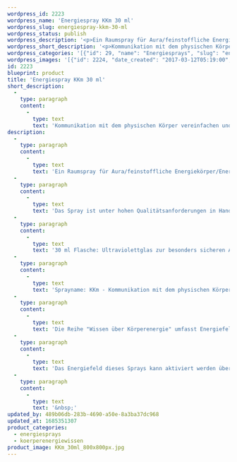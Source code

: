```yaml
---
wordpress_id: 2223
wordpress_name: 'Energiespray KKm 30 ml'
wordpress_slug: energiespray-kkm-30-ml
wordpress_status: publish
wordpress_description: '<p>Ein Raumspray für Aura/feinstoffliche Energiekörper/Energiefelder. Impulse für Selbststeuerung mit einem aktivierbaren Schwingungsfeld zu: Kommunikation mit dem physischen Körper - Selbstwahrnehmung. Nachrichten an den physischen Körper senden und von ihm empfangen. Verständnis entwickeln. Diese Spray ist Teil der Reihe "Kommunikation - Wissen über Körperenergie" (beachten Sie bitte unsere Anmerkungen weiter unten zur Reihe "Wissen über Körperenergien").</p><p>Das Spray ist unter hohen Qualitätsanforderungen in Handarbeit in Deutschland hergestellt aus mehrfach gereinigtem und energetisiertem Wasser (76%, konserviert mit 96%igem Weingeist (24%).</p><p>30 ml Flasche: Ultraviolettglas zur besonders sicheren Aufbewahrung mit hochwertigem, goldfarbenen Metallpumpzerstäuber mit Schutzkappe (Steigrohr: Kunststoff). Etikett: wasserfest, leicht energetisiert mit dem Informationsfeld des Airsprays. Auch als 100-ml-Sprayflasche erhältlich.</p><p>Sprayname: KKm - Kommunikation mit dem physischen Körper: Reihe: Körperenergiewissen</p><p>Die Reihe "Wissen über Körperenergie" umfasst Energiefelder in Bezug auf sämtliche Funktionen und Teilbereiche des menschlichen Körpers. Rechtlicher Hinweis: Es handelt sich bei diesen Bildern um Energiefelder mit Impulsen, um Wissen selbst zu entwickeln. Sie ersetzen nicht den Besuch bei einem Arzt etc. oder therapeutischer Anwendungen.  Für Praxisausstattung sowie die Anwendung für andere Personen etc. beraten wir Sie gerne.</p><p>Das Energiefeld dieses Sprays kann aktiviert werden über das bewusste Konzentrieren auf den für sich selbst erwünschten inneren Zustand an Wissen über Körperenergien. Es aktiviert sich jeweils der Teil des Sprayinformationsfeldes, der jeweils förderlich ist.</p><p><a href="https://my.feenbaum.de/anwendung-energiesprays/">Anwendungshinweise</a></p><p>&nbsp;</p>'
wordpress_short_description: '<p>Kommunikation mit dem physischen Körper vereinfachen und intensivieren</p>'
wordpress_categories: '[{"id": 29, "name": "Energiesprays", "slug": "energiesprays"}, {"id": 31, "name": "K\u00f6rperenergiewissen", "slug": "koerperenergiewissen"}]'
wordpress_images: '[{"id": 2224, "date_created": "2017-03-12T05:19:00", "date_created_gmt": "2017-03-12T03:19:00", "date_modified": "2017-03-12T05:19:00", "date_modified_gmt": "2017-03-12T03:19:00", "src": "https://my.feenbaum.de/wp-content/uploads/2017/03/KKm_30ml_800x800px.jpg", "name": "KKm_30ml_800x800px", "alt": ""}]'
id: 2223
blueprint: product
title: 'Energiespray KKm 30 ml'
short_description:
  -
    type: paragraph
    content:
      -
        type: text
        text: 'Kommunikation mit dem physischen Körper vereinfachen und intensivieren'
description:
  -
    type: paragraph
    content:
      -
        type: text
        text: 'Ein Raumspray für Aura/feinstoffliche Energiekörper/Energiefelder. Impulse für Selbststeuerung mit einem aktivierbaren Schwingungsfeld zu: Kommunikation mit dem physischen Körper - Selbstwahrnehmung. Nachrichten an den physischen Körper senden und von ihm empfangen. Verständnis entwickeln. Diese Spray ist Teil der Reihe "Kommunikation - Wissen über Körperenergie" (beachten Sie bitte unsere Anmerkungen weiter unten zur Reihe "Wissen über Körperenergien").'
  -
    type: paragraph
    content:
      -
        type: text
        text: 'Das Spray ist unter hohen Qualitätsanforderungen in Handarbeit in Deutschland hergestellt aus mehrfach gereinigtem und energetisiertem Wasser (76%, konserviert mit 96%igem Weingeist (24%).'
  -
    type: paragraph
    content:
      -
        type: text
        text: '30 ml Flasche: Ultraviolettglas zur besonders sicheren Aufbewahrung mit hochwertigem, goldfarbenen Metallpumpzerstäuber mit Schutzkappe (Steigrohr: Kunststoff). Etikett: wasserfest, leicht energetisiert mit dem Informationsfeld des Airsprays. Auch als 100-ml-Sprayflasche erhältlich.'
  -
    type: paragraph
    content:
      -
        type: text
        text: 'Sprayname: KKm - Kommunikation mit dem physischen Körper: Reihe: Körperenergiewissen'
  -
    type: paragraph
    content:
      -
        type: text
        text: 'Die Reihe "Wissen über Körperenergie" umfasst Energiefelder in Bezug auf sämtliche Funktionen und Teilbereiche des menschlichen Körpers. Rechtlicher Hinweis: Es handelt sich bei diesen Bildern um Energiefelder mit Impulsen, um Wissen selbst zu entwickeln. Sie ersetzen nicht den Besuch bei einem Arzt etc. oder therapeutischer Anwendungen.  Für Praxisausstattung sowie die Anwendung für andere Personen etc. beraten wir Sie gerne.'
  -
    type: paragraph
    content:
      -
        type: text
        text: 'Das Energiefeld dieses Sprays kann aktiviert werden über das bewusste Konzentrieren auf den für sich selbst erwünschten inneren Zustand an Wissen über Körperenergien. Es aktiviert sich jeweils der Teil des Sprayinformationsfeldes, der jeweils förderlich ist.'
  -
    type: paragraph
    content:
      -
        type: text
        text: '&nbsp;'
updated_by: 489b06db-283b-4690-a50e-8a3ba37dc968
updated_at: 1685351307
product_categories:
  - energiesprays
  - koerperenergiewissen
product_image: KKm_30ml_800x800px.jpg
---
```

